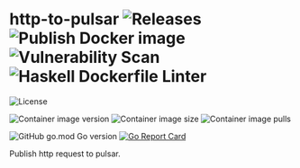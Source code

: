 # http-to-pulsar ![Releases](https://github.com/transnano/http-to-pulsar/workflows/Releases/badge.svg) ![Publish Docker image](https://github.com/transnano/http-to-pulsar/workflows/Publish%20Docker%20image/badge.svg) ![Vulnerability Scan](https://github.com/transnano/http-to-pulsar/workflows/Vulnerability%20Scan/badge.svg) ![Haskell Dockerfile Linter](https://github.com/transnano/http-to-pulsar/workflows/Haskell%20Dockerfile%20Linter/badge.svg)

![License](https://img.shields.io/github/license/transnano/http-to-pulsar?style=flat)

![Container image version](https://img.shields.io/docker/v/transnano/http-to-pulsar/latest?style=flat)
![Container image size](https://img.shields.io/docker/image-size/transnano/http-to-pulsar/latest?style=flat)
![Container image pulls](https://img.shields.io/docker/pulls/transnano/http-to-pulsar?style=flat)

![GitHub go.mod Go version](https://img.shields.io/github/go-mod/go-version/transnano/http-to-pulsar)
[![Go Report Card](https://goreportcard.com/badge/github.com/transnano/http-to-pulsar)](https://goreportcard.com/report/github.com/transnano/http-to-pulsar)

Publish http request to pulsar.
